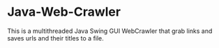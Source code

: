 # Java-Web-Crawler
This is a multithreaded Java Swing GUI WebCrawler that grab links and saves urls and their titles to a file.
